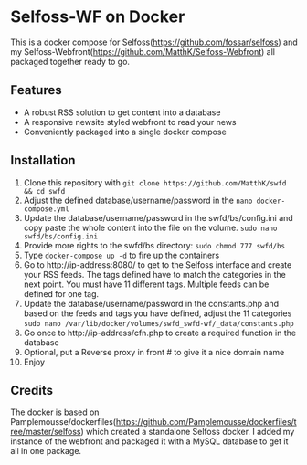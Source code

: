 # Selfoss-WF on Docker
This is a docker compose for Selfoss(https://github.com/fossar/selfoss) and my Selfoss-Webfront(https://github.com/MatthK/Selfoss-Webfront) all packaged together ready to go.

## Features
- A robust RSS solution to get content into a database
- A responsive newsite styled webfront to read your news
- Conveniently packaged into a single docker compose 

## Installation

1. Clone this repository with `git clone https://github.com/MatthK/swfd && cd swfd`
2. Adjust the defined database/username/password in the `nano docker-compose.yml`
3. Update the database/username/password in the swfd/bs/config.ini and copy paste the whole content into the file on the volume.
   `sudo nano swfd/bs/config.ini`
4. Provide more rights to the swfd/bs directory: `sudo chmod 777 swfd/bs`
5. Type `docker-compose up -d` to fire up the containers 
6. Go to http://ip-address:8080/ to get to the Selfoss interface and create your RSS feeds. 
   The tags defined have to match the categories in the next point. You must have 11 different tags. Multiple feeds can be defined for one tag.
7. Update the database/username/password in the constants.php and based on the feeds and tags you have defined, adjust the 11 categories
   `sudo nano /var/lib/docker/volumes/swfd_swfd-wf/_data/constants.php`
8. Go once to http://ip-address/cfn.php to create a required function in the database
9. Optional, put a Reverse proxy in front # to give it a nice domain name
10. Enjoy

## Credits
The docker is based on Pamplemousse/dockerfiles(https://github.com/Pamplemousse/dockerfiles/tree/master/selfoss) which created a standalone Selfoss docker. I added my instance of the webfront and packaged it with a MySQL database to get it all in one package.

